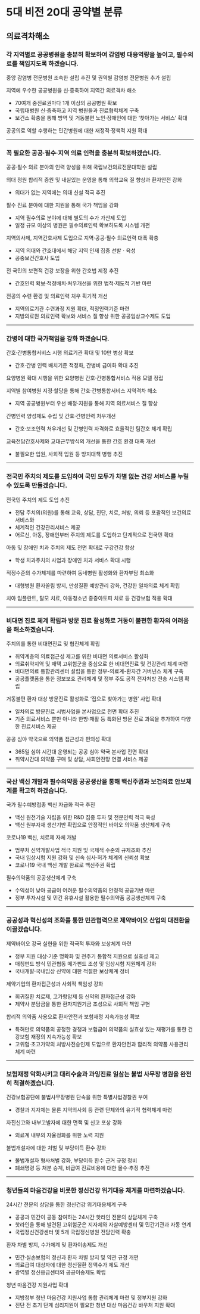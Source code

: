 # 5대 비전 20대 공약별 분류

## 의료격차해소

### 각 지역별로 공공병원을 충분히 확보하여 감염병 대응역량을 높이고, 필수의료를 책임지도록 하겠습니다.

중앙 감염병 전문병원 조속한 설립 추진 및 권역별 감염병 전문병원 추가 설립

지역에 우수한 공공병원을 신·증축하여 지역간 의료격차 해소
- 70여개 중진료권마다 1개 이상의 공공병원 확보
- 국립대병원 신·증축하고 지역 병원들과 진료협력체계 구축
- 보건소 확충을 통해 방역 및 거동불편 노인·장애인에 대한 ‘찾아가는 서비스’ 확대

공공의료 역할 수행하는 민간병원에 대한 재정적·정책적 지원 확대
 
---

### 꼭 필요한 공공·필수·지역 의료 인력을 충분히 확보하겠습니다.

공공·필수 의료 분야의 인력 양성을 위해 국립보건의료전문대학원 설립

의대 정원 합리적 증원 및 내실있는 운영을 통해 의학교육 질 향상과 환자안전 강화
- 의대가 없는 지역에는 의대 신설 적극 추진

필수 진료 분야에 대한 지원을 통해 국가 책임을 강화
- 지역 필수의료 분야에 대해 별도의 수가 가산제 도입
- 일정 규모 이상의 병원은 필수의료인력 확보하도록 시스템 개편

지역의사제, 지역간호사제 도입으로 지역·공공·필수 의료인력 대폭 확충
- 지역 의대와 간호대에서 해당 지역 인재 집중 선발ㆍ육성
- 공중보건간호사 도입

전 국민의 보편적 건강 보장을 위한 간호법 제정 추진
- 간호인력 확보·적정배치·처우개선을 위한 법적·제도적 기반 마련

전공의 수련 환경 및 의료인력 처우 획기적 개선
- 지역의료기관 수련과정 지원 확대, 적정인력기준 마련
- 지방의료원 의료인력 확보와 서비스 질 향상 위한 공공임상교수제도 도입

---

### 간병에 대한 국가책임을 강화 하겠습니다.

간호·간병통합서비스 시행 의료기관 확대 및 10만 병상 확보
- 간호·간병 인력 배치기준 적정화, 간병비 급여화 확대 추진

요양병원 확대 시행을 위한 요양병원 간호·간병통합서비스 적용 모델 정립

지역별 참여병원 지정·할당을 통해 간호·간병통합서비스 지역격차 해소
- 지역 공공병원부터 우선 배정·지원을 통해 지역 의료서비스 질 향상

간병인력 양성제도 수립 및 간호·간병인력 처우개선
- 간호·보조인력 처우개선 및 간병인력 자격화로 효율적인 팀간호 체계 확립

교육전담간호사제와 교대근무방식의 개선을 통한 간호 환경 대폭 개선
- 불필요한 입원, 사회적 입원 등 방지대책 병행 추진

---

### 전국민 주치의 제도를 도입하여 국민 모두가 차별 없는 건강 서비스를 누릴 수 있도록 만들겠습니다.

전국민 주치의 제도 도입 추진
- 전담 주치의(의원)를 통해 교육, 상담, 진단, 치료, 처방, 의뢰 등 포괄적인 보건의료 서비스와 
- 체계적인 건강관리서비스 제공
- 어르신, 아동, 장애인부터 주치의 제도를 도입하고 단계적으로 전국민 확대

아동 및 장애인 치과 주치의 제도 전면 확대로 구강건강 향상
- 학생 치과주치의 사업과 장애인 치과 서비스 확대 시행

적정수준의 수가체계를 마련하여 동네병원 활성화와 환자부담 최소화
- 대형병원 환자쏠림 방지, 만성질환 예방관리 강화, 건강한 일차의료 체계 확립

치아 임플란트, 탈모 치료, 아동청소년 중증아토피 치료 등 건강보험 적용 확대
 
---

### 비대면 진료 체계 확립과 방문 진료 활성화로 거동이 불편한 환자의 어려움을 해소하겠습니다.

주치의를 통한 비대면진료 및 협진체계 확립
- 취약계층의 의료접근성 제고를 위한 비대면 의료서비스 활성화
- 의료취약지역 및 재택 고위험군을 중심으로 한 비대면진료 및 건강관리 체계 마련
- 비대면의료 통합관리센터 설립을 통한 정부-의료계-환자간 거버넌스 체계 구축
- 공공플랫폼을 통한 정보보호 관리체계 및 정부 주도 공적 전자처방 전송 시스템 확립

거동불편 환자 대상 방문진료 활성화로 ‘집으로 찾아가는 병원’ 사업 확대
- 일차의료 방문진료 시범사업을 본사업으로 전면 확대 추진
- 기존 의료서비스 뿐만 아니라 한방·재활 등 특화된 방문 진료 과목을 추가하여 다양한 진료서비스 제공

공공 심야 약국으로 의약품 접근성과 편의성 확대
- 365일 심야 시간대 운영되는 공공 심야 약국 본사업 전면 확대
- 취약시간대 의약품 구매 및 상담, 사회안전망 연결 서비스 제공

---

### 국산 백신 개발과 필수의약품 공공생산을 통해 백신주권과 보건의료 안보체계를 확고히 하겠습니다.

국가 필수예방접종 백신 자급화 적극 추진
- 백신 원천기술 자립을 위한 R&D 집중 투자 및 전문인력 적극 육성
- 백신 원부자재 생산기반 확립으로 안정적인 바이오 의약품 생산체계 구축

코로나19 백신, 치료제 자체 개발
- 범부처 신약개발사업 적극 지원 및 국제적 수준의 규제조화 추진
- 국내 임상시험 지원 강화 및 신속 심사·허가 체계의 신뢰성 확보
- 코로나19 국내 백신 개발 완료로 백신주권 확립

필수의약품의 공공생산체계 구축
- 수익성이 낮아 공급이 어려운 필수의약품의 안정적 공급기반 마련
- 정부 투자시설 및 민간 유휴시설 활용한 필수의약품 공공생산체계 구축

---

### 공공성과 혁신성의 조화를 통한 민관협력으로 제약바이오 산업의 대전환을 이끌겠습니다.

제약바이오 강국 실현을 위한 적극적 투자와 보상체계 마련
- 정부 지원 대상·기준 명확화 및 전주기 통합적 지원으로 실효성 제고
- 매칭펀드 방식 민관협동 메가펀드 조성 및 임상시험 지원체계 강화
- 국내개발·국내임상 신약에 대한 적절한 보상체계 정비

제약기업의 환자접근성과 사회적 책임성 강화
- 희귀질환 치료제, 고가항암제 등 신약의 환자접근성 강화
- 제약사 분담금을 통한 환자지원기금 조성으로 사회적 책임 구현

합리적 의약품 사용으로 환자안전과 보험재정 지속가능성 확보
- 특허만료 의약품의 공정한 경쟁과 보험급여 의약품의 실효성 있는 재평가를 통한 건강보험 재정의 지속가능성 확보
- 고위험·초고가약의 처방사전승인제 도입으로 환자안전과 합리적 의약품 사용관리 체계 마련

---

### 보험재정 악화시키고 대리수술과 과잉진료 일삼는 불법 사무장 병원을 완전히 척결하겠습니다.

건강보험공단에 불법사무장병원 단속을 위한 특별사법경찰권 부여
- 경찰과 지자체는 물론 지역의사회 등 관련 단체와의 유기적 협력체계 마련

자진신고와 내부고발자에 대한 면책 및 신고 포상 강화
- 의료계 내부의 자율정화를 위한 노력 지원

불법개설자에 대한 처벌 및 부당이득 환수 강화
- 불법개설자 형사처벌 강화, 부당이득 환수 근거 규정 정비
- 폐쇄명령 등 처분 승계, 비급여 진료비용에 대한 몰수·추징 추진

---

### 청년들의 마음건강을 비롯한 정신건강 위기대응 체계를 마련하겠습니다.

24시간 전문의 상담을 통한 정신건강 위기대응체계 구축
- 공공과 민간이 공동 참여하는 24시간 핫라인 전문의 상담체계 구축
- 핫라인을 통해 발견된 고위험군은 지자체와 자살예방센터 및 민간기관과 자동 연계
- 국립정신건강센터 및 5개 국립정신병원 전담인력 확충

환자 차별 방지, 수가체계 및 환자이송제도 개선
- 민간·실손보험의 정신과 환자 차별 방지 및 약관 규정 개편
- 의료급여 대상자에 대한 정신질환 정액수가 제도 개선
- 광역별 정신응급센터와 공공이송제도 확립

청년 마음건강 지원사업 확대
- 지방정부 청년 마음건강 지원사업 통합 관리체계 마련 및 정부지원 강화
- 진단 전 초기 단계 심리지원이 필요한 청년 대상 마음건강 바우처 지원 확대

